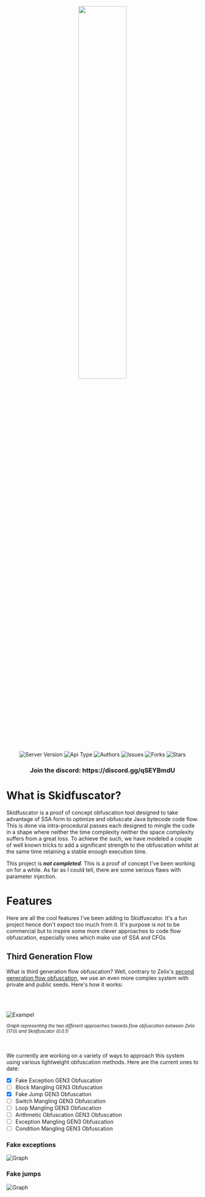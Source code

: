 <p align="center">
  <img width="50%" height="50%" src="https://i.imgur.com/KzXiF67.png">
  <br>
  <a><img alt="Server Version" src="https://img.shields.io/badge/Server%20Version-J8%20J16-blue"></a>
  <a><img alt="Api Type" src="https://img.shields.io/badge/API-MapleIR-blue"></a>
  <a><img alt="Authors" src="https://img.shields.io/badge/Authors-Ghast-blue"></a>
  <a><img alt="Issues" src="https://img.shields.io/github/issues/terminalsin/skidfuscator-java-obfuscator"></a>
  <a><img alt="Forks" src="https://img.shields.io/github/forks/terminalsin/skidfuscator-java-obfuscator"></a>
  <a><img alt="Stars" src="https://img.shields.io/github/stars/terminalsin/skidfuscator-java-obfuscator"></a>
  
  <h3 align="center">Join the discord: https://discord.gg/qSEYBmdU</h3>
</p>


# What is Skidfuscator?
Skidfuscator is a proof of concept obfuscation tool designed to take advantage of SSA form to optimize and obfuscate Java bytecode
code flow. This is done via intra-procedural passes each designed to mingle the code in a shape where neither the time complexity
neither the space complexity suffers from a great loss. To achieve the such, we have modeled a couple of well known tricks to 
add a significant strength to the obfuscation whilst at the same time retaining a stable enough execution time.

This project is **___not completed___**. This is a proof of concept I've been working on for a while. As far as I could tell, there are
some serious flaws with parameter injection. 

# Features 

Here are all the cool features I've been adding to Skidfuscator. It's a fun project hence don't expect too much from it. It's purpose is
not to be commercial but to inspire some more clever approaches to code flow obfuscation, especially ones which make use of SSA and CFGs

## Third Generation Flow

What is third generation flow obfuscation? Well, contrary to Zelix's [second generation flow obfuscation](https://www.zelix.com/klassmaster/featuresFlowObfuscation.html), we use an even more complex system with private and public seeds. Here's 
how it works:

<br>
<br>

![Exampel](https://i.imgur.com/j2tZavr.png)

<sub>_Graph representing the two different approaches towards flow obfuscation between Zelix (17.0) and Skidfuscator (0.0.1)_</sub>
<br>
<br>
<br>

We currently are working on a variety of ways to approach this system using various lightweight obfuscation methods. Here are the current ones
to date:

- [x] Fake Exception GEN3 Obfuscation
- [ ] Block Mangling GEN3 Obfuscation
- [x] Fake Jump GEN3 Obfuscation
- [ ] Switch Mangling GEN3 Obfuscation
- [ ] Loop Mangling GEN3 Obfuscation
- [ ] Arithmetic Obfuscation GEN3 Obfuscation
- [ ] Exception Mangling GEN3 Obfuscation
- [ ] Condition Mangling GEN3 Obfuscation

### Fake exceptions
![Graph](https://i.imgur.com/bJcTNHm.png)

### Fake jumps
![Graph](https://i.imgur.com/780UIIc.png)

